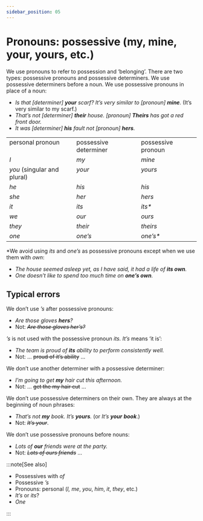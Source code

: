 ```yaml
---
sidebar_position: 05
---
```


# Pronouns: possessive (my, mine, your, yours, etc.)

We use pronouns to refer to possession and ‘belonging’. There are two types: possessive pronouns and possessive determiners. We use possessive determiners before a noun. We use possessive pronouns in place of a noun:

- *Is that \[determiner\] **your** scarf? It’s very similar to \[pronoun\] **mine**.* (It’s very similar to my scarf.)
- *That’s not \[determiner\] **their** house. \[pronoun\] **Theirs** has got a red front door.*
- *It was \[determiner\] **his** fault not \[pronoun\] **hers**.*

<table><tbody><tr valign="top"><td>personal pronoun</td><td>possessive determiner</td><td>possessive pronoun</td></tr><tr valign="top"><td><i>I</i></td><td><i>my</i></td><td><i>mine</i></td></tr><tr valign="top"><td><i>you</i> (singular and plural)</td><td><i>your</i></td><td><i>yours</i></td></tr><tr valign="top"><td><i>he</i></td><td><i>his</i></td><td><i>his</i></td></tr><tr valign="top"><td><i>she</i></td><td><i>her</i></td><td><i>hers</i></td></tr><tr valign="top"><td><i>it</i></td><td><i>its</i></td><td><i>its*</i></td></tr><tr valign="top"><td><i>we</i></td><td><i>our</i></td><td><i>ours</i></td></tr><tr valign="top"><td><i>they</i></td><td><i>their</i></td><td><i>theirs</i></td></tr><tr valign="top"><td><i>one</i></td><td><i>one’s</i></td><td><i>one’s*</i></td></tr></tbody></table>

\*We avoid using *its* and *one’s* as possessive pronouns except when we use them with *own*:

- *The house seemed asleep yet, as I have said, it had a life of **its own**.*
- *One doesn’t like to spend too much time on **one’s own**.*

## Typical errors

We don’t use *’s* after possessive pronouns:

- *Are those gloves **hers**?*
- Not: *~~Are those gloves her’s?~~*

*’s* is not used with the possessive pronoun *its. It’s* means ‘it is’:

- *The team is proud of **its** ability to perform consistently well.*
- Not: … ~~proud of it’s ability~~ …

We don’t use another determiner with a possessive determiner:

- *I’m going to get **my** hair cut this afternoon.*
- Not: … ~~get the my hair cut~~ …

We don’t use possessive determiners on their own. They are always at the beginning of noun phrases:

- *That’s not **my** book. It’s **yours**.* (or *It’s* ***your*** ***book***.)
- Not: *~~It’s your~~*.

We don’t use possessive pronouns before nouns:

- *Lots of **our** friends were at the party.*
- Not: *~~Lots of ours friends~~* …

:::note[See also]

- Possessives with *of*
- Possessive *’s*
- Pronouns: personal (*I, me*, *you*, *him*, *it*, *they*, etc.)
- *It’s* or *its*?
- *One*

:::
